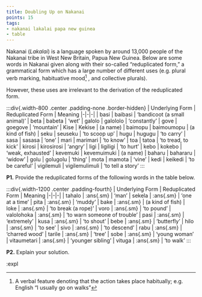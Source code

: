 ```yaml
---
title: Doubling Up on Nakanai 
points: 15
tags:
- nakanai lakalai papa new guinea
- table
---
```


Nakanai (*Lakalai*) is a language spoken by around 13,000 people of the Nakanai tribe in West New Britain,
Papua New Guinea. Below are some words in Nakanai given along with their so-called “reduplicated form,” a
grammatical form which has a large number of different uses (e.g. plural verb marking, habituative mood[^1]
,
and collective plurals).

However, these uses are irrelevant to the derivation of the reduplicated form.

[^1]: A verbal feature denoting that the action takes place habitually; e.g. English “I usually go on walks”

:::div{.width-800 .center .padding-none .border-hidden}
| Underlying Form | Reduplicated Form | Meaning
|-|-|-|
| basi | baibasi | ‘bandicoot (a small animal)’
| beta | babeta | ‘wet’
| galolo | galololo | ‘constantly’
| gove | goegove | ‘mountain’
| Kise | Kekise | (a name)
| baimopu | baimoumopu | (a kind of fish)
| seku | seuseku | ‘to scoop up’
| hugu | hugugu | ‘to carry’
| sasa | sasasa | ‘one’
| mari | marimari | ‘to know’
| toa | tatoa | ‘to tread, to kick’
| kirosi | kirosirosi | ‘angry’
| ligi | ligiligi | ‘to hurt’
| kebo | kokebo | ‘weak, exhausted’
| kevemuki | kevemuimuki | (a name)
| baharu | bahararu | ‘widow’
| golu | golugolu | ‘thing’
| mota | mamota | ‘vine’
| kedi | keikedi | ‘to be careful’
| vigilemuli | vigilemulimuli | ‘to tell a story’
:::

**P1.** Provide the reduplicated forms of the following words in the table below.

:::div{.width-1200 .center .padding-fourth}
| Underlying Form | Reduplicated Form | Meaning
|-|-|-|
| tahalo | :ans{.sm} | ‘man’
| sekela | :ans{.sm} | ‘one at a time’
| pita | :ans{.sm} | ‘muddy’
| bake | :ans{.sm} | (a kind of fish)
| loke | :ans{.sm} | ‘to break (a rope)’
| voro | :ans{.sm} | ‘to pound’
| valolohoka | :ans{.sm} | ‘to warn someone of trouble’
| pasi | :ans{.sm} | ‘extremely’
| kusa | :ans{.sm} | ‘to shout’
| bebe | :ans{.sm} | ‘butterfly’
| hilo | :ans{.sm} | ‘to see’
| sivo | :ans{.sm} | ‘to descend’
| rabu | :ans{.sm} | ‘charred wood’
| tarile | :ans{.sm} | ‘tree’
| sobe | :ans{.sm} | ‘young woman’
| vitaumetari | :ans{.sm} | ‘younger sibling’
| vituga | :ans{.sm} | ‘to walk’
:::

**P2.** Explain your solution.

:expl